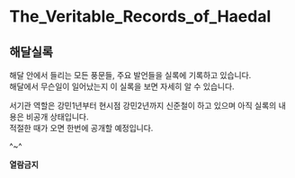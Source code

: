 # The_Veritable_Records_of_Haedal
## 해달실록

해달 안에서 들리는 모든 풍문들, 주요 발언들을 실록에 기록하고 있습니다.  
해달에서 무슨일이 일어났는지 이 실록을 보면 자세히 알 수 있습니다.   

서기관 역할은 강민1년부터 현시점 강민2년까지 신준철이 하고 있으며 아직 실록의 내용은 비공개 상태입니다.  
적절한 때가 오면 한번에 공개할 예정입니다.

^~^

__열람금지__
